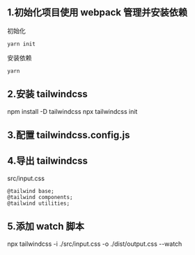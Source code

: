 ## 1.初始化项目使用 webpack 管理并安装依赖

初始化

```
yarn init
```

安装依赖

```
yarn

```

## 2.安装 tailwindcss

npm install -D tailwindcss
npx tailwindcss init

## 3.配置 tailwindcss.config.js

## 4.导出 tailwindcss

src/input.css

```
@tailwind base;
@tailwind components;
@tailwind utilities;
```

## 5.添加 watch 脚本

npx tailwindcss -i ./src/input.css -o ./dist/output.css --watch
